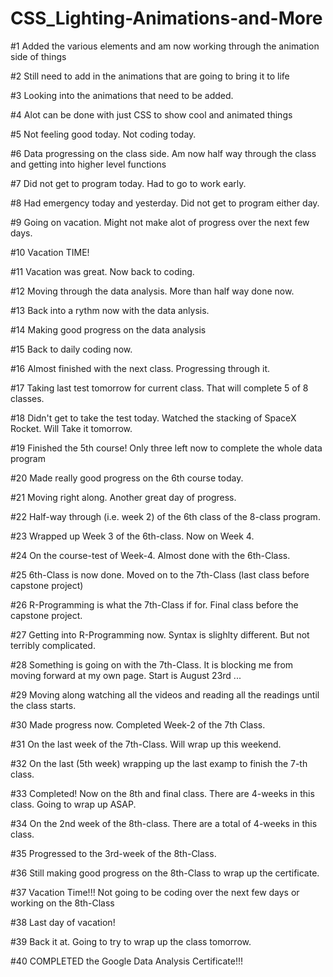# CSS_Lighting-Animations-and-More

#1 Added the various elements and am now working through the animation side of things

#2 Still need to add in the animations that are going to bring it to life

#3 Looking into the animations that need to be added.

#4 Alot can be done with just CSS to show cool and animated things

#5 Not feeling good today. Not coding today.

#6 Data progressing on the class side. Am now half way through the class and getting into higher level functions

#7 Did not get to program today. Had to go to work early.

#8 Had emergency today and yesterday. Did not get to program either day.

#9 Going on vacation. Might not make alot of progress over the next few days.

#10 Vacation TIME!

#11 Vacation was great. Now back to coding.

#12 Moving through the data analysis. More than half way done now.

#13 Back into a rythm now with the data anlysis.

#14 Making good progress on the data analysis

#15 Back to daily coding now.

#16 Almost finished with the next class. Progressing through it.

#17 Taking last test tomorrow for current class. That will complete 5 of 8 classes.

#18 Didn't get to take the test today. Watched the stacking of SpaceX Rocket. Will Take it tomorrow.

#19 Finished the 5th course! Only three left now to complete the whole data program

#20 Made really good progress on the 6th course today.

#21 Moving right along. Another great day of progress.

#22 Half-way through (i.e. week 2) of the 6th class of the 8-class program.

#23 Wrapped up Week 3 of the 6th-class. Now on Week 4.

#24 On the course-test of Week-4. Almost done with the 6th-Class.

#25 6th-Class is now done. Moved on to the 7th-Class (last class before capstone project)

#26 R-Programming is what the 7th-Class if for. Final class before the capstone project.

#27 Getting into R-Programming now. Syntax is slighlty different. But not terribly complicated.

#28 Something is going on with the 7th-Class. It is blocking me from moving forward at my own page. Start is August 23rd ...

#29 Moving along watching all the videos and reading all the readings until the class starts.

#30 Made progress now. Completed Week-2 of the 7th Class.

#31 On the last week of the 7th-Class. Will wrap up this weekend.

#32 On the last (5th week) wrapping up the last examp to finish the 7-th class.

#33 Completed! Now on the 8th and final class. There are 4-weeks in this class. Going to wrap up ASAP.

#34 On the 2nd week of the 8th-class. There are a total of 4-weeks in this class.

#35 Progressed to the 3rd-week of the 8th-Class.

#36 Still making good progress on the 8th-Class to wrap up the certificate.

#37 Vacation Time!!! Not going to be coding over the next few days or working on the 8th-Class

#38 Last day of vacation!

#39 Back it at. Going to try to wrap up the class tomorrow.

#40 COMPLETED the Google Data Analysis Certificate!!!

